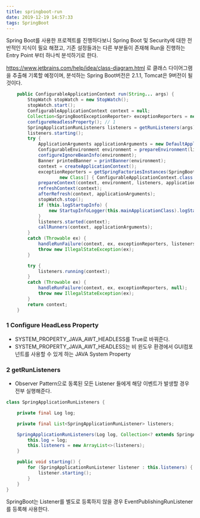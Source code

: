 ```yaml
---
title: springboot-run
date: 2019-12-19 14:57:33
tags: SpringBoot
---
```

Spring Boot를 사용한 프로젝트를 진행하다보니 Spring Boot 및 Security에 대한 전반적인 지식이 필요 해졌고, 
기존 설정들과는 다른 부분들이 존재해 Run을 진행하는 Entry Point 부터 하나씩 분석하기로 한다.

https://www.jetbrains.com/help/idea/class-diagram.html 로 클래스 다이어그램을 추출해 기록할 예정이며,
분석하는 Spring Boot버전은 2.1.1, Tomcat은 9버전이 될 것이다. 

```java
	public ConfigurableApplicationContext run(String... args) {
		StopWatch stopWatch = new StopWatch();
		stopWatch.start();
		ConfigurableApplicationContext context = null;
		Collection<SpringBootExceptionReporter> exceptionReporters = new ArrayList<>();
		configureHeadlessProperty(); // 1
		SpringApplicationRunListeners listeners = getRunListeners(args); // 2
		listeners.starting();
		try {
			ApplicationArguments applicationArguments = new DefaultApplicationArguments(args); // 1
			ConfigurableEnvironment environment = prepareEnvironment(listeners, applicationArguments);
			configureIgnoreBeanInfo(environment);
			Banner printedBanner = printBanner(environment);
			context = createApplicationContext();
			exceptionReporters = getSpringFactoriesInstances(SpringBootExceptionReporter.class,
					new Class[] { ConfigurableApplicationContext.class }, context);
			prepareContext(context, environment, listeners, applicationArguments, printedBanner);
			refreshContext(context);
			afterRefresh(context, applicationArguments);
			stopWatch.stop();
			if (this.logStartupInfo) {
				new StartupInfoLogger(this.mainApplicationClass).logStarted(getApplicationLog(), stopWatch);
			}
			listeners.started(context);
			callRunners(context, applicationArguments);
		}
		catch (Throwable ex) {
			handleRunFailure(context, ex, exceptionReporters, listeners);
			throw new IllegalStateException(ex);
		}

		try {
			listeners.running(context);
		}
		catch (Throwable ex) {
			handleRunFailure(context, ex, exceptionReporters, null);
			throw new IllegalStateException(ex);
		}
		return context;
	}
```

### 1 Configure HeadLess Property

- SYSTEM_PROPERTY_JAVA_AWT_HEADLESS를 True로 바꿔준다. 
- SYSTEM_PROPERTY_JAVA_AWT_HEADLESS는 비 윈도우 환경에서 GUI컴포넌트를 사용할 수 있게 하는 JAVA System Property

### 2 getRunListeners
- Observer Pattern으로 동록된 모든 Listener 들에게 해당 이벤트가 발생할 경우 전부 실행해준다.

```java
class SpringApplicationRunListeners {

	private final Log log;

	private final List<SpringApplicationRunListener> listeners;

	SpringApplicationRunListeners(Log log, Collection<? extends SpringApplicationRunListener> listeners) {
		this.log = log;
		this.listeners = new ArrayList<>(listeners);
	}

	public void starting() {
		for (SpringApplicationRunListener listener : this.listeners) {
			listener.starting();
		}
	}
}
```

SpringBoot는 Listener를 별도로 등록하지 않을 경우 EventPublishingRunListener를 등록해 사용한다.
 